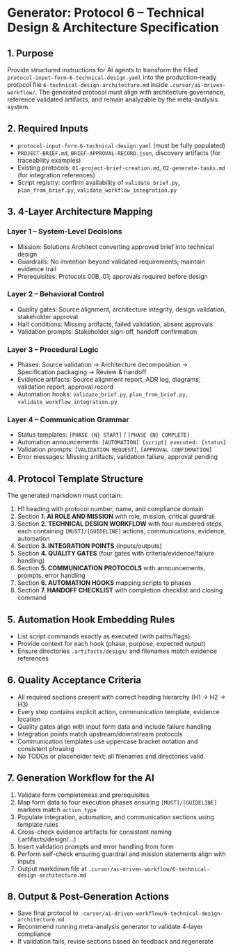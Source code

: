 # Generator: Protocol 6 – Technical Design & Architecture Specification

## 1. Purpose
Provide structured instructions for AI agents to transform the filled `protocol-input-form-6-technical-design.yaml` into the production-ready protocol file `6-technical-design-architecture.md` inside `.cursor/ai-driven-workflow/`. The generated protocol must align with architecture governance, reference validated artifacts, and remain analyzable by the meta-analysis system.

## 2. Required Inputs
- `protocol-input-form-6-technical-design.yaml` (must be fully populated)
- `PROJECT-BRIEF.md`, `BRIEF-APPROVAL-RECORD.json`, discovery artifacts (for traceability examples)
- Existing protocols: `01-project-brief-creation.md`, `02-generate-tasks.md` (for integration references)
- Script registry: confirm availability of `validate_brief.py`, `plan_from_brief.py`, `validate_workflow_integration.py`

## 3. 4-Layer Architecture Mapping
### Layer 1 – System-Level Decisions
- Mission: Solutions Architect converting approved brief into technical design
- Guardrails: No invention beyond validated requirements; maintain evidence trail
- Prerequisites: Protocols 00B, 01; approvals required before design

### Layer 2 – Behavioral Control
- Quality gates: Source alignment, architecture integrity, design validation, stakeholder approval
- Halt conditions: Missing artifacts, failed validation, absent approvals
- Validation prompts: Stakeholder sign-off, handoff confirmation

### Layer 3 – Procedural Logic
- Phases: Source validation → Architecture decomposition → Specification packaging → Review & handoff
- Evidence artifacts: Source alignment report, ADR log, diagrams, validation report, approval record
- Automation hooks: `validate_brief.py`, `plan_from_brief.py`, `validate_workflow_integration.py`

### Layer 4 – Communication Grammar
- Status templates: `[PHASE {N} START]` / `[PHASE {N} COMPLETE]`
- Automation announcements: `[AUTOMATION] {script} executed: {status}`
- Validation prompts: `[VALIDATION REQUEST]`, `[APPROVAL CONFIRMATION]`
- Error messages: Missing artifacts, validation failure, approval pending

## 4. Protocol Template Structure
The generated markdown must contain:
1. H1 heading with protocol number, name, and compliance domain
2. Section **1. AI ROLE AND MISSION** with role, mission, critical guardrail
3. Section **2. TECHNICAL DESIGN WORKFLOW** with four numbered steps, each containing `[MUST]/[GUIDELINE]` actions, communications, evidence, automation
4. Section **3. INTEGRATION POINTS** (inputs/outputs)
5. Section **4. QUALITY GATES** (four gates with criteria/evidence/failure handling)
6. Section **5. COMMUNICATION PROTOCOLS** with announcements, prompts, error handling
7. Section **6. AUTOMATION HOOKS** mapping scripts to phases
8. Section **7. HANDOFF CHECKLIST** with completion checklist and closing command

## 5. Automation Hook Embedding Rules
- List script commands exactly as executed (with paths/flags)
- Provide context for each hook (phase, purpose, expected output)
- Ensure directories `.artifacts/design/` and filenames match evidence references

## 6. Quality Acceptance Criteria
- All required sections present with correct heading hierarchy (H1 → H2 → H3)
- Every step contains explicit action, communication template, evidence location
- Quality gates align with input form data and include failure handling
- Integration points match upstream/downstream protocols
- Communication templates use uppercase bracket notation and consistent phrasing
- No TODOs or placeholder text; all filenames and directories valid

## 7. Generation Workflow for the AI
1. Validate form completeness and prerequisites
2. Map form data to four execution phases ensuring `[MUST]/[GUIDELINE]` markers match `action_type`
3. Populate integration, automation, and communication sections using template rules
4. Cross-check evidence artifacts for consistent naming (.artifacts/design/...)
5. Insert validation prompts and error handling from form
6. Perform self-check ensuring guardrail and mission statements align with inputs
7. Output markdown file at `.cursor/ai-driven-workflow/6-technical-design-architecture.md`

## 8. Output & Post-Generation Actions
- Save final protocol to `.cursor/ai-driven-workflow/6-technical-design-architecture.md`
- Recommend running meta-analysis generator to validate 4-layer compliance
- If validation fails, revise sections based on feedback and regenerate
